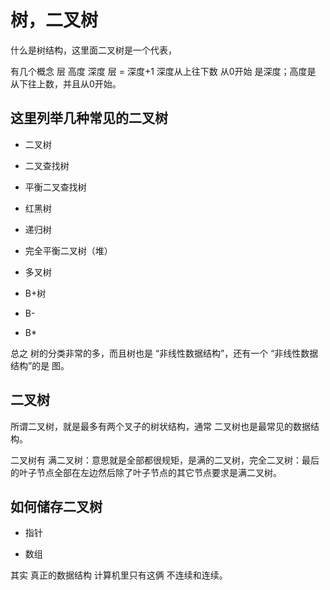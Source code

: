 # 树，二叉树

什么是树结构，这里面二叉树是一个代表，

有几个概念 层 高度 深度 层 = 深度+1 深度从上往下数 从0开始 是深度；高度是 从下往上数，并且从0开始。

## 这里列举几种常见的二叉树

- 二叉树

- 二叉查找树

- 平衡二叉查找树

- 红黑树

- 递归树

- 完全平衡二叉树（堆）

- 多叉树

- B+树

- B-

- B*

总之 树的分类非常的多，而且树也是 “非线性数据结构”，还有一个 “非线性数据结构”的是 图。

## 二叉树

所谓二叉树，就是最多有两个叉子的树状结构，通常 二叉树也是最常见的数据结构。

二叉树有 满二叉树：意思就是全部都很规矩，是满的二叉树，完全二叉树：最后的叶子节点全部在左边然后除了叶子节点的其它节点要求是满二叉树。

## 如何储存二叉树

- 指针

- 数组

其实 真正的数据结构 计算机里只有这俩 不连续和连续。
